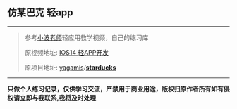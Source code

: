 ## 仿某巴克 轻app

---

> 参考[小波老师](https://www.youtube.com/channel/UCYeN6lt7_RCTxKdTcFv_tSQ)轻应用教学视频，自己的练习库
>
> 原视频地址: [IOS14 轻APP开发](https://www.youtube.com/watch?v=57xzl7AQcAk&t=9s) 
>
> 原项目地址: [yagamis](https://github.com/yagamis)/**[starducks](https://github.com/yagamis/starducks)**

---

**只做个人练习记录，仅供学习交流，严禁用于商业用途，版权归原作者所有如有侵权请立即与我联系,我将及时处理**
